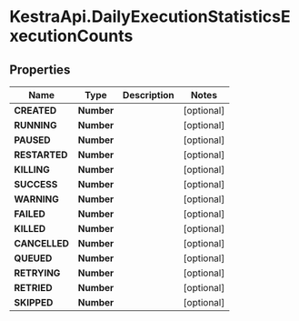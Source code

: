 # KestraApi.DailyExecutionStatisticsExecutionCounts

## Properties

Name | Type | Description | Notes
------------ | ------------- | ------------- | -------------
**CREATED** | **Number** |  | [optional] 
**RUNNING** | **Number** |  | [optional] 
**PAUSED** | **Number** |  | [optional] 
**RESTARTED** | **Number** |  | [optional] 
**KILLING** | **Number** |  | [optional] 
**SUCCESS** | **Number** |  | [optional] 
**WARNING** | **Number** |  | [optional] 
**FAILED** | **Number** |  | [optional] 
**KILLED** | **Number** |  | [optional] 
**CANCELLED** | **Number** |  | [optional] 
**QUEUED** | **Number** |  | [optional] 
**RETRYING** | **Number** |  | [optional] 
**RETRIED** | **Number** |  | [optional] 
**SKIPPED** | **Number** |  | [optional] 


